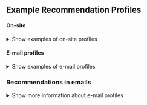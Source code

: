 ## Example Recommendation Profiles

#### On-site

<details class="optional-class"><summary>Show examples of on-site profiles</summary>

---


Similar products recommendation: Similar
Recommend products from the same category
Purpose: High recognition factor

---


Inspiration recommendation: Inspiration
Recommend products in categories that the customer has not purchased from before / selected product
Purpose: Inspire purchases in the most relevant categories that have not yet been purchased from / the product is not in

---


Check-out recommendation: Check-out
Recommend cheaper products based on what the customer has placed in their shopping cart
Purpose: Increase AOV with a relevant product in the lower price segment
Expression: tofloat(Price) < tofloat(last(basketArticlePrice))*0.8

---


On sale recommendations: On sale
Recommend products that are on sale
Purpose: Increase the sale percentage by showing relevant products on sale.

</details>

#### E-mail profiles
<details class="optional-class"><summary>Show examples of e-mail profiles</summary>

---

Standard recommendation: Standard
Recommend the most likely next purchase (medium trend)
Purpose: High likelihood of conversion

---


Win-back recommendation: Win-back
Recommend the most likely products a customer will purchase based on historical purchasing behavior
Purpose: Present the products that a churned customer is most likely to buy

---


Thanks for the last order recommendation: Last purchase
Recommend the most likely products based on the customer's last order
Purpose: Increase the number of customers who make another purchase

---


On sale recommendations: On sale
Recommend products that are on sale
Purpose: Increase the sale percentage by showing relevant products on sale.

</details>

### Recommendations in emails
<details class="optional-class"><summary>Show more information about e-mail profiles</summary>

We can supply personalized recommendations in automated email flows. The technical integration varies between partners, but the main difference compared to segments is that we supply an individually customized set of products per user.

### Partners
Here we specify how the process works between us and specified partners

#### Voyado
Voyado has an ftp server to which we push a file of the form
```
ContactId,Skus,ExpiryDate
00000000-0000-0000-0000-000000000000,"Item692,Item165,Item835,Item166,Item836,Item838,Item277,Item504,Item332,Item218,Item608,Item528",9999-12-31T00:00:00.000+0000
0001394c-9e71-43d6-86f3-ada901fc4c10,"Item218,Item411,Item135,Item504,Item692,Item202,Item1035,Item835,Item412,Item277,Item610,Item515",9999-12-31T00:00:00.000+0000
00021b19-db3d-4d26-84ce-ad56g0f028e3,"Item165,Item702,Item701,Item146,Item166,Item835,Item1035,Item610,Item836,Item135,Item218,Item150",9999-12-31T00:00:00.000+0000
```
The list of `Skus` is generated from our recommendation engine for the user specified under `ContactId`, where the 0 line is the fallback recommendation.

-- Insert how to setup Voyado Export here --

Once the recommendation flow is set up and an initial export has been sent, the recommendations can be previewed in Voyado. This is done by us selecting a few contactIds from the platform for them to check. Then the customer triggers a support ticket by sending an email to support@revide.se (revide is the old name, this may be updated) with the contactIds and requests checking the preview.

**Note:** Historically there has been some issues due to contacts being labeled as "Contact" instead of "Member". This should be resolved as of April 2022, but to be safe, it could be a good idea to locate and include a user labeled "Contact" that has a purchase history. 
